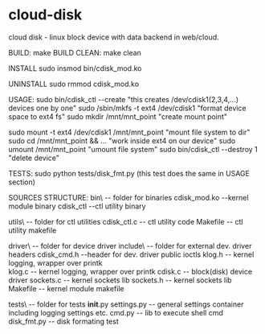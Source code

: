 cloud-disk
==========

cloud disk - linux block device with data backend in web/cloud.

BUILD:
make
BUILD CLEAN:
make clean

INSTALL
sudo insmod bin/cdisk_mod.ko

UNINSTALL
sudo rmmod cdisk_mod.ko

USAGE:
sudo bin/cdisk_ctl --create "this creates /dev/cdisk1(2,3,4,...) devices one by one"
sudo /sbin/mkfs -t ext4 /dev/cdisk1 "format device space to ext4 fs"
sudo mkdir /mnt/mnt_point "create mount point"

sudo mount -t ext4 /dev/cdisk1 /mnt/mnt_point "mount file system to dir"
sudo cd /mnt/mnt_point && ... "work inside ext4 on our device"
sudo umount /mnt/mnt_point    "umount file system"
sudo bin/cdisk_ctl --destroy 1 "delete device"

TESTS:
sudo python  tests/disk_fmt.py (this test does the same in USAGE section)


SOURCES STRUCTURE:
bin\              -- folder for binaries
  cdisk_mod.ko      --kernel module binary
  cdisk_ctl         --ctl utility binary

utils\            -- folder for ctl utilities
  cdisk_ctl.c       -- ctl utility code
  Makefile          -- ctl utility makefile
  
driver\           -- folder for device driver
  include\          -- folder for external dev. driver headers
    cdisk_cmd.h       --header for dev. driver public ioctls
  klog.h              -- kernel logging, wrapper over printk    
  klog.c              -- kernel logging, wrapper over printk
  cdisk.c             -- block(disk) device driver
  sockets.c           -- kernel sockets lib
  sockets.h           -- kernel sockets lib
  Makefile            -- kernel module makefile
  
tests\            -- folder for tests
  __init__.py 
  settings.py       -- general settings container including logging settings etc.
  cmd.py            -- lib to execute shell cmd
  disk_fmt.py       -- disk formating test
